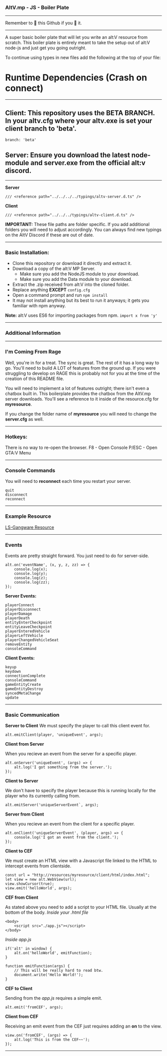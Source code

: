 ### AltV.mp - JS - Boiler Plate
---

Remember to 🌟 this Github if you 💖 it.

---
A super basic boiler plate that will let you write an alt:V resource from scratch.
This boiler plate is entirely meant to take the setup out of alt:V node-js and just get you going outright.

To continue using types in new files add the following at the top of your file:

# Runtime Dependencies (Crash on connect)
---
## Client: This repository uses the BETA BRANCH. In your altv.cfg where your altv.exe is set your client branch to 'beta'.
```
branch: 'beta'
```

## Server: Ensure you download the latest node-module and server.exe from the official alt:v discord.

---
**Server**
```
/// <reference path="../../../../typings/altv-server.d.ts" />
```

**Client**
```
/// <reference path="../../../typings/altv-client.d.ts" />
```

**IMPORTANT:** These file paths are folder specific. If you add additional folders you will need to adjust accordingly. You can always find new typings on the AltV Discord if these are out of date.

---
### Basic Installation:
* Clone this repository or download it directly and extract it.
* Download a copy of the alt:V MP Server.
	* Make sure you add the NodeJS module to your download.
	* Make sure you add the Data module to your download.
* Extract the .zip received from alt:V into the cloned folder.
* Replace anything **EXCEPT** `config.cfg`
* Open a command prompt and run `npm install`
* It may not install anything but its best to run it anyways; it gets you familiar with npm anyway.

**Note:** alt:V uses ES6 for importing packages from npm.
`import x from 'y'`

---

### Additional Information

---
### I'm Coming From Rage
Well, you're in for a treat. The sync is great. The rest of it has a long way to go. You'll need to build A LOT of features from the ground up. If you were struggling to develop on RAGE this is probably not for you at the time of the creation of this README file.

You will need to implement a lot of features outright; there isn't even a chatbox built in. This boilerplate provides the chatbox from the AltV.mp server downloads. You'll see a reference to it inside of the resource.cfg for **myresource**.

If you change the folder name of **myresource** you will need to change the **server.cfg** as well.

---

### Hotkeys:
There is no way to re-open the browser.
F8 - Open Console
P/ESC - Open GTA:V Menu

---

### Console Commands
You will need to **reconnect** each time you restart your server.
```
quit
disconnect
reconnect
```
---

### Example Resource
[LS-Gangware Resource](https://github.com/altmp/ls-gangwar)

---

### Events

Events are pretty straight forward. You just need to do for server-side.
```
alt.on('eventName', (x, y, z, zz) => {
    console.log(x);
    console.log(y);
    console.log(z);
    console.log(zz);
});
```

**Server Events:**
```
playerConnect
playerDisconnect
playerDamage
playerDeath
entityEnterCheckpoint
entityLeaveCheckpoint
playerEnteredVehicle
playerLeftVehicle
playerChangedVehicleSeat
removeEntity
consoleCommand
```

**Client Events:**
```
keyup
keydown
connectionComplete
consoleCommand
gameEntityCreate
gameEntityDestroy
syncedMetaChange
update
```

---
### Basic Communication

**Server to Client**
We must specify the player to call this client event for.
```
alt.emitClient(player, 'uniqueEvent', args);
```

**Client from Server**

When you recieve an event from the server for a specific player.
```
alt.onServer('uniqueEvent', (args) => {
    alt.log('I got something from the server.');
});
```

**Client to Server**

We don't have to specify the player because this is running locally for the player who its currently calling from.
```
alt.emitServer('uniqueServerEvent`, args);
```

**Server from Client**

When you recieve an event from the client for a specific player.
```
alt.onClient('uniqueServerEvent', (player, args) => {
    console.log('I got an event from the client.');
});
```

**Client to CEF**

We must create an HTML view with a Javascript file linked to the HTML to intercept events from clientside.
```
const url = "http://resources/myresource/client/html/index.html";
let view = new alt.WebView(url);
view.showCursor(true);
view.emit('helloWorld', args);
```

**CEF from Client**

As stated above you need to add a script to your HTML file. Usually at the bottom of the body.
*Inside your .html file*
```
<body>
	<script src="./app.js"></script>
</body>
```
*Inside app.js*
```
if('alt' in window) {
	alt.on('helloWorld', emitFunction);
}

function emitFunction(args) {
	// This will be really hard to read btw.
	document.write('Hello World!');
}
```

**CEF to Client**

Sending from the *app.js* requires a simple emit.
```
alt.emit('fromCEF', args);
```

**Client from CEF**

Receiving an emit event from the CEF just requires adding an **on** to the view.
```
view.on('fromCEF', (args) => {
	alt.log('This is from the CEF~~');
});
```

---
